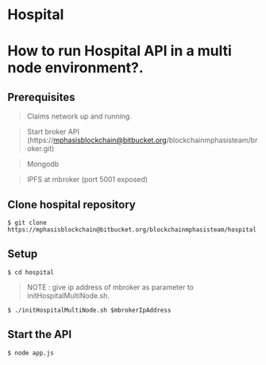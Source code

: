 # Hospital


# How to run Hospital API in a multi node environment?.

## Prerequisites

> Claims network up and running.

> Start broker API (https://mphasisblockchain@bitbucket.org/blockchainmphasisteam/broker.git)

> Mongodb

> IPFS at mbroker (port 5001 exposed)


## Clone hospital repository

```
$ git clone https://mphasisblockchain@bitbucket.org/blockchainmphasisteam/hospital.git
```

## Setup

```
$ cd hospital

```

> NOTE : give ip address of mbroker as parameter to initHospitalMultiNode.sh.


```
$ ./initHospitalMultiNode.sh $mbrokerIpAddress
```


## Start the API

```
$ node app.js
```